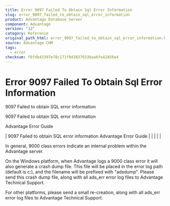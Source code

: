```yaml
---
title: Error 9097 Failed To Obtain Sql Error Information
slug: error_9097_failed_to_obtain_sql_error_information
product: Advantage Database Server
component: Advantage
version: "12"
category: Reference
original_path_html: error_9097_failed_to_obtain_sql_error_information.htm
source: Advantage CHM
tags:
  - error
checksum: f6fdb43397e78c171f0d3837033baa6fe42856e4
---
```


# Error 9097 Failed To Obtain Sql Error Information

9097 Failed to obtain SQL error information

9097 Failed to obtain SQL error information

Advantage Error Guide

| 9097 Failed to obtain SQL error information  Advantage Error Guide |  |  |  |  |

In general, 9000 class errors indicate an internal problem within the Advantage server.

On the Windows platform, when Advantage logs a 9000 class error it will also generate a crash dump file. This file will be placed in the error log path (default is c:\), and the filename will be prefixed with "adsdump". Please send this crash dump file, along with all ads\_err error log files to Advantage Technical Support.

For other platforms, please send a small re-creation, along with all ads\_err error log files to Advantage Technical Support.
